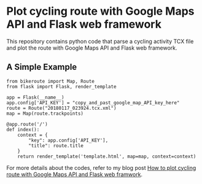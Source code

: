 # Plot cycling route with Google Maps API and Flask web framework

This repository contains python code that parse a cycling activity TCX file and plot the route with Google Maps API and Flask web framework.

A Simple Example
----------------

    from bikeroute import Map, Route
    from flask import Flask, render_template

    app = Flask(__name__)
    app.config['API_KEY'] = "copy_and_past_google_map_API_key_here"
    route = Route("20180117_023924.tcx.xml")
    map = Map(route.trackpoints)

    @app.route('/')
    def index():
        context = {
            "key": app.config['API_KEY'],
            "title": route.title
        }
        return render_template('template.html', map=map, context=context)

For more details about the codes, refer to my blog post [How to plot cycling route with Google Maps API and Flask web framwork](https://www.e-tinkers.com/2018/03/how-to-plot-cycling-route-using-google-maps-api-and-flask-web-framework/).
